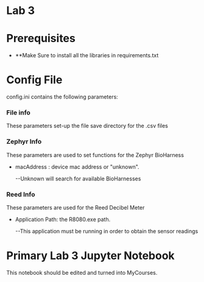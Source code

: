 # Lab 3

Prerequisites
============
- **Make Sure to install all the libraries in requirements.txt



Config File
============

config.ini contains the following parameters:

### File info
These parameters set-up the file save directory for the .csv files

### Zephyr Info
These parameters are used to set functions for the Zephyr BioHarness
- macAddress : device mac address or "unknown". 

    --Unknown will search for available BioHarnesses

### Reed Info
These parameters are used for the Reed Decibel Meter
- Application Path: the R8080.exe path. 

    --This application must be running in order to obtain the sensor readings
    
    
Primary Lab 3 Jupyter Notebook
==========

This notebook should be edited and turned into MyCourses.

